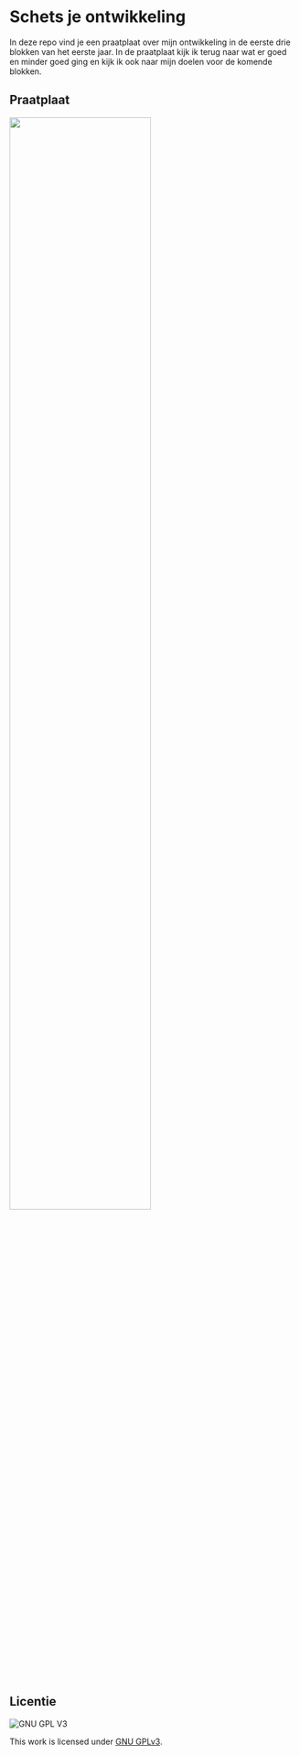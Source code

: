 # Schets je ontwikkeling
In deze repo vind je een praatplaat over mijn ontwikkeling in de eerste drie blokken van het eerste jaar. In de praatplaat kijk ik terug naar wat er goed en minder goed ging en kijk ik ook naar mijn doelen voor de komende blokken.

## Praatplaat
<img src="https://user-images.githubusercontent.com/112857131/213016097-7abffefa-98f7-4a49-9ce1-58d2b8eefe25.jpg" width="70%">


## Licentie

![GNU GPL V3](https://www.gnu.org/graphics/gplv3-127x51.png)

This work is licensed under [GNU GPLv3](./LICENSE).
